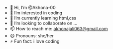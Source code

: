 - 👋 Hi, I’m @Akhona-00
- 👀 I’m interested in coding
- 🌱 I’m currently learning html,css
- 💞️ I’m looking to collaborate on ...
- 📫 How to reach me: akhonajali063@gmail.com
- 😄 Pronouns: she/her
- ⚡ Fun fact: i love coding

<!---
Akhona-00/Akhona-00 is a ✨ special ✨ repository because its `README.md` (this file) appears on your GitHub profile.
You can click the Preview link to take a look at your changes.
--->
